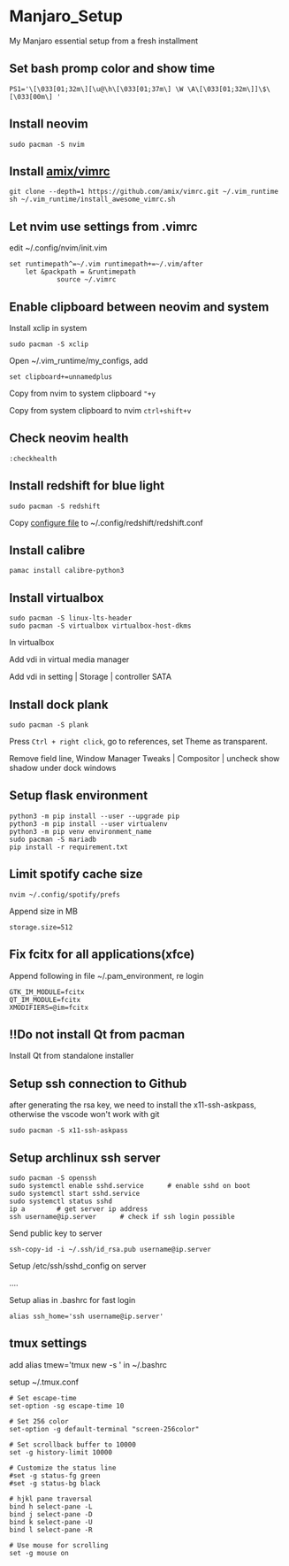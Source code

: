 # Manjaro_Setup
My Manjaro essential setup from a fresh installment


## Set bash promp color and show time
```
PS1='\[\033[01;32m\][\u@\h\[\033[01;37m\] \W \A\[\033[01;32m\]]\$\[\033[00m\] '
```

## Install neovim
```
sudo pacman -S nvim
```

## Install [amix/vimrc](https://github.com/amix/vimrc)
```
git clone --depth=1 https://github.com/amix/vimrc.git ~/.vim_runtime
sh ~/.vim_runtime/install_awesome_vimrc.sh
```

## Let nvim use settings from .vimrc
edit ~/.config/nvim/init.vim
```
set runtimepath^=~/.vim runtimepath+=~/.vim/after
    let &packpath = &runtimepath
            source ~/.vimrc
```

## Enable clipboard between neovim and system
Install xclip in system
```
sudo pacman -S xclip
```
Open ~/.vim_runtime/my_configs, add

```
set clipboard+=unnamedplus
```
Copy from nvim to system clipboard `"+y`

Copy from system clipboard to nvim `ctrl+shift+v`

## Check neovim health
`:checkhealth`

## Install redshift for blue light
```
sudo pacman -S redshift
```
Copy [configure file](./Redshift/redshift.conf) to ~/.config/redshift/redshift.conf

## Install calibre
```
pamac install calibre-python3
```

## Install virtualbox
```
sudo pacman -S linux-lts-header
sudo pacman -S virtualbox virtualbox-host-dkms
```
In virtualbox

Add vdi in virtual media manager

Add vdi in setting | Storage | controller SATA

## Install dock plank
```
sudo pacman -S plank
```
Press `Ctrl + right click`, go to references, set Theme as transparent.

Remove field line, Window Manager Tweaks | Compositor | uncheck show shadow under dock windows

## Setup flask environment
```
python3 -m pip install --user --upgrade pip
python3 -m pip install --user virtualenv
python3 -m pip venv environment_name
sudo pacman -S mariadb
pip install -r requirement.txt
```

## Limit spotify cache size
```
nvim ~/.config/spotify/prefs
```
Append size in MB
```
storage.size=512
```

## Fix fcitx for all applications(xfce)
Append following in file ~/.pam_environment, re login
```
GTK_IM_MODULE=fcitx
QT_IM_MODULE=fcitx
XMODIFIERS=@im=fcitx
```

## !!Do not install Qt from pacman
Install Qt from standalone installer

## Setup ssh connection to Github
after generating the rsa key, we need to install the x11-ssh-askpass, otherwise the vscode won't work with git
```
sudo pacman -S x11-ssh-askpass
```

## Setup archlinux ssh server
```
sudo pacman -S openssh
sudo systemctl enable sshd.service      # enable sshd on boot
sudo systemctl start sshd.service
sudo systemctl status sshd
ip a        # get server ip address
ssh username@ip.server      # check if ssh login possible
```
Send public key to server
```
ssh-copy-id -i ~/.ssh/id_rsa.pub username@ip.server
```
Setup /etc/ssh/sshd_config on server

....

Setup alias in .bashrc for fast login
```
alias ssh_home='ssh username@ip.server'
```

## tmux settings
add alias tmew='tmux new -s ' in ~/.bashrc

setup ~/.tmux.conf
```
# Set escape-time
set-option -sg escape-time 10

# Set 256 color
set-option -g default-terminal "screen-256color"

# Set scrollback buffer to 10000
set -g history-limit 10000

# Customize the status line
#set -g status-fg green
#set -g status-bg black

# hjkl pane traversal
bind h select-pane -L
bind j select-pane -D
bind k select-pane -U
bind l select-pane -R

# Use mouse for scrolling
set -g mouse on
```
